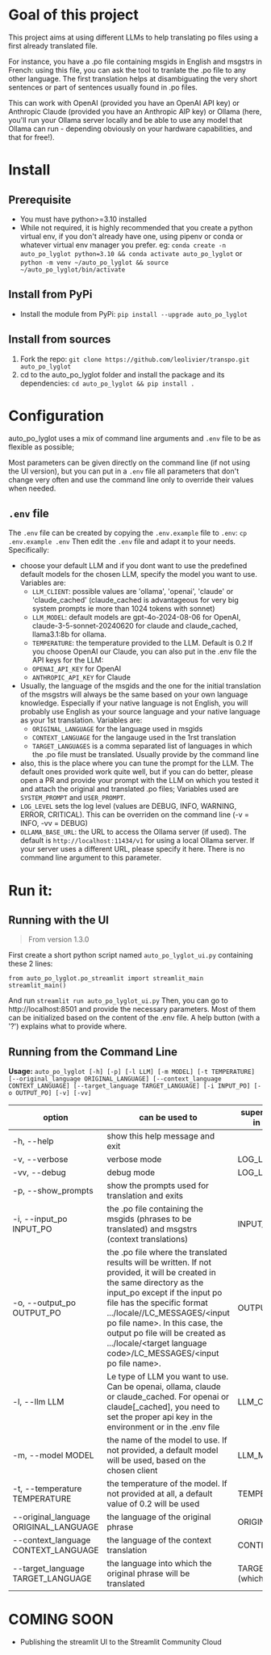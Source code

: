 # Goal of this project
This project aims at using different LLMs to help translating po files using a first already translated file.

For instance, you have a .po file containing msgids in English and msgstrs in French: using this file, you can ask the tool to tranlate the .po file to any other language. The first translation helps at disambiguating the very short sentences or part of sentences usually found in .po files.

This can work with OpenAI (provided you have an OpenAI API key) or Anthropic Claude (provided you have an Anthropic AIP key) or Ollama (here, you'll run your Ollama server locally and be able to use any model that Ollama can run - depending obviously on your hardware capabilities, and that for free!).

# Install

## Prerequisite
* You must have python>=3.10 installed 
* While not required, it is highly recommended that you create a python virtual env, if you don't already have one, using pipenv or conda or whatever virtual env manager you prefer. eg:
   `conda create -n auto_po_lyglot python=3.10 && conda activate auto_po_lyglot`
or
   `python -m venv ~/auto_po_lyglot && source ~/auto_po_lyglot/bin/activate`

## Install from PyPi
* Install the module from PyPi:
   `pip install --upgrade auto_po_lyglot`

## Install from sources
1. Fork the repo:
   `git clone https://github.com/leolivier/transpo.git auto_po_lyglot`
1. cd to the auto_po_lyglot folder and install the package and its dependencies: 
   `cd auto_po_lyglot && pip install .`

# Configuration
auto_po_lyglot uses a mix of command line arguments and `.env` file to be as flexible as possible;

Most parameters can be given directly on the command line (if not using the UI version), but you can put in a `.env` file all parameters that don't change very often and use the command line only to override their values when needed.

## `.env` file
The `.env` file can be created by copying the `.env.example` file to `.env`:
`cp .env.example .env`
Then edit the `.env` file and adapt it to your needs. Specifically:
* choose your default LLM and if you dont want to use the predefined default models for the chosen LLM, specify the model you want to use.
  Variables are:
    * `LLM_CLIENT`: possible values are 'ollama', 'openai', 'claude' or 'claude_cached' (claude_cached is advantageous for very big system prompts ie more than 1024 tokens with sonnet)
    * `LLM_MODEL`: default models are gpt-4o-2024-08-06 for OpenAI, claude-3-5-sonnet-20240620 for claude and claude_cached, llama3.1:8b for ollama.
    * `TEMPERATURE`: the temperature provided to the LLM. Default is 0.2
  If you choose OpenAI our Claude, you can also put in the .env file the API keys for the LLM:
    * `OPENAI_API_KEY` for OpenAI
    * `ANTHROPIC_API_KEY` for Claude
* Usually, the language of the msgids and the one for the initial translation of the msgstrs will always be the same based on your own language knowledge. Especially if your native language is not English, you will probably use English as your source language and your native language as your 1st translation. Variables are:
  * `ORIGINAL_LANGUAGE` for the language used in msgids
  * `CONTEXT_LANGUAGE` for the langauge used in the 1rst translation
  * `TARGET_LANGUAGES` is a comma separated list of languages in which the .po file must be translated. Usually provide by the command line
* also, this is the place where you can tune the prompt for the LLM. The default ones provided work quite well, but if you can do better, please open a PR and provide your prompt with the LLM on which you tested it and attach the original and translated .po files;
  Variables used are `SYSTEM_PROMPT` and `USER_PROMPT`.
* `LOG_LEVEL` sets the log level (values are DEBUG, INFO, WARNING, ERROR, CRITICAL). This can be overriden on the command line (-v = INFO, -vv = DEBUG)
* `OLLAMA_BASE_URL`: the URL to access the Ollama server (if used). The default is `http://localhost:11434/v1` for using a local Ollama server. If your server uses a different URL, please specify it here. There is no command line argument to this parameter.

# Run it:
## Running with the UI
> From version 1.3.0

First create a short python script named `auto_po_lyglot_ui.py` containing these 2 lines:
```
from auto_po_lyglot.po_streamlit import streamlit_main
streamlit_main()
```
And run `streamlit run auto_po_lyglot_ui.py`
Then, you can go to http://localhost:8501 and provide the necessary parameters. Most of them can be initialized based on the content of the .env file. A help button (with a '?') explains what to provide where.

## Running from the Command Line
**Usage:** `auto_po_lyglot [-h] [-p] [-l LLM] [-m MODEL] [-t TEMPERATURE] [--original_language ORIGINAL_LANGUAGE] [--context_language CONTEXT_LANGUAGE]
                     [--target_language TARGET_LANGUAGE] [-i INPUT_PO] [-o OUTPUT_PO] [-v] [-vv]`

| option                                 |           can be used to        | supersedes variable in the .env file |  default value |
|----------------------------------------|---------------------------------|--------------------------------------|----------------|
|  -h, --help                            | show this help message and exit |                                      |                |
|  -v, --verbose                         | verbose mode                    |       LOG_LEVEL=INFO                 | LOG_LEVEL=WARN |
|  -vv, --debug                          | debug mode                      |       LOG_LEVEL=DEBUG                | LOG_LEVEL=WARN |
|  -p, --show_prompts                    | show the prompts used for translation and exits |                      |                |
|  -i, --input_po INPUT_PO               | the .po file containing the msgids (phrases to be translated) and msgstrs (context translations) | INPUT_PO | |
|  -o, --output_po OUTPUT_PO             | the .po file where the translated results will be written. If not provided, it will be created in the same directory as the input_po except if the input po file has the specific format .../locale/<context language code>/LC_MESSAGES/\<input po file name>. In this case, the output po file will be created as .../locale/\<target language code>/LC_MESSAGES/\<input po file name>. | OUTPUT_PO | see doc |
|  -l, --llm LLM                         | Le type of LLM you want to use. Can be openai, ollama, claude or claude_cached. For openai or claude[_cached], you need to set the proper api key in the environment or in the .env file | LLM_CLIENT | ollama |
|  -m, --model MODEL                     | the name of the model to use. If not provided, a default model will be used, based on the chosen client | LLM_MODEL | see doc |
|  -t, --temperature TEMPERATURE         | the temperature of the model. If not provided at all, a default value of 0.2 will be used | TEMPERATURE |  0.2  |
|  --original_language ORIGINAL_LANGUAGE | the language of the original phrase | ORIGINAL_LANGUAGE |  |
|  --context_language CONTEXT_LANGUAGE   | the language of the context translation | CONTEXT_LANGUAGE |  | 
|  --target_language TARGET_LANGUAGE     | the language into which the original phrase will be translated | TARGET_LANGUAGES (which is an array) |  |

# COMING SOON
* Publishing the streamlit UI to the Streamlit Community Cloud
